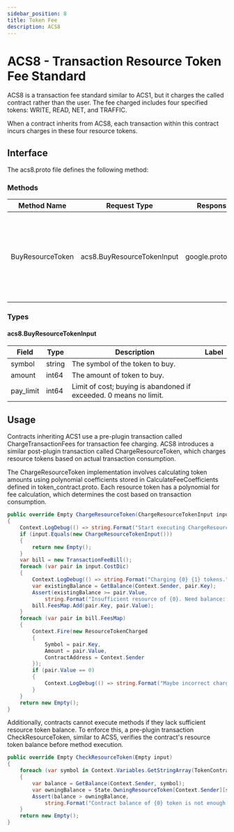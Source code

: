 ```yaml
---
sidebar_position: 8
title: Token Fee
description: ACS8
---
```


# ACS8 - Transaction Resource Token Fee Standard
ACS8 is a transaction fee standard similar to ACS1, but it charges the called contract rather than the user. The fee charged includes four specified tokens: WRITE, READ, NET, and TRAFFIC.

When a contract inherits from ACS8, each transaction within this contract incurs charges in these four resource tokens.

## Interface
The acs8.proto file defines the following method:

### Methods
| Method Name       | Request Type                | Response Type     | Description                                      |
|-------------------|-----------------------------|-------------------|--------------------------------------------------|
| BuyResourceToken  | acs8.BuyResourceTokenInput  | google.protobuf.Empty | Buys one of the four resource tokens. Consumes ELF balance in the contract account. |

### Types

#### acs8.BuyResourceTokenInput
| Field      | Type   | Description                                   | Label     |
|------------|--------|-----------------------------------------------|-----------|
| symbol     | string | The symbol of the token to buy.               |           |
| amount     | int64  | The amount of token to buy.                   |           |
| pay_limit  | int64  | Limit of cost; buying is abandoned if exceeded. 0 means no limit. |           |

## Usage
Contracts inheriting ACS1 use a pre-plugin transaction called ChargeTransactionFees for transaction fee charging. ACS8 introduces a similar post-plugin transaction called ChargeResourceToken, which charges resource tokens based on actual transaction consumption.

The ChargeResourceToken implementation involves calculating token amounts using polynomial coefficients stored in CalculateFeeCoefficients defined in token_contract.proto. Each resource token has a polynomial for fee calculation, which determines the cost based on transaction consumption.
```cs
public override Empty ChargeResourceToken(ChargeResourceTokenInput input)
{
    Context.LogDebug(() => string.Format("Start executing ChargeResourceToken.{0}", input));
    if (input.Equals(new ChargeResourceTokenInput()))
    {
        return new Empty();
    }
    var bill = new TransactionFeeBill();
    foreach (var pair in input.CostDic)
    {
        Context.LogDebug(() => string.Format("Charging {0} {1} tokens.", pair.Value, pair.Key));
        var existingBalance = GetBalance(Context.Sender, pair.Key);
        Assert(existingBalance >= pair.Value,
            string.Format("Insufficient resource of {0}. Need balance: {1}; Current balance: {2}.", pair.Key, pair.Value, existingBalance));
        bill.FeesMap.Add(pair.Key, pair.Value);
    }
    foreach (var pair in bill.FeesMap)
    {
        Context.Fire(new ResourceTokenCharged
        {
            Symbol = pair.Key,
            Amount = pair.Value,
            ContractAddress = Context.Sender
        });
        if (pair.Value == 0)
        {
            Context.LogDebug(() => string.Format("Maybe incorrect charged resource fee of {0}: it's 0.", pair.Key));
        }
    }
    return new Empty();
}
```

Additionally, contracts cannot execute methods if they lack sufficient resource token balance. To enforce this, a pre-plugin transaction CheckResourceToken, similar to ACS5, verifies the contract's resource token balance before method execution.
```cs
public override Empty CheckResourceToken(Empty input)
{
    foreach (var symbol in Context.Variables.GetStringArray(TokenContractConstants.PayTxFeeSymbolListName))
    {
        var balance = GetBalance(Context.Sender, symbol);
        var owningBalance = State.OwningResourceToken[Context.Sender][symbol];
        Assert(balance > owningBalance,
            string.Format("Contract balance of {0} token is not enough. Owning {1}.", symbol, owningBalance));
    }
    return new Empty();
}
```